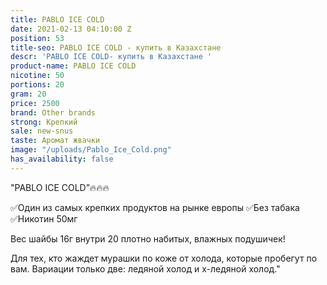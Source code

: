 ```yaml
---
title: PABLO ICE COLD
date: 2021-02-13 04:10:00 Z
position: 53
title-seo: PABLO ICE COLD - купить в Казахстане
descr: 'PABLO ICE COLD- купить в Казахстане '
product-name: PABLO ICE COLD
nicotine: 50
portions: 20
gram: 20
price: 2500
brand: Other brands
strong: Крепкий
sale: new-snus
taste: Аромат жвачки
image: "/uploads/Pablo_Ice_Cold.png"
has_availability: false
---
```


"PABLO ICE COLD”🔥🔥🔥

✅Один из самых крепких продуктов на рынке европы
✅Без табака
✅Никотин 50мг

Вес шайбы 16г внутри 20 плотно набитых, влажных подушичек!

Для тех, кто жаждет мурашки по коже от холода, которые пробегут по вам. Вариации только две: ледяной холод и х-ледяной холод."
